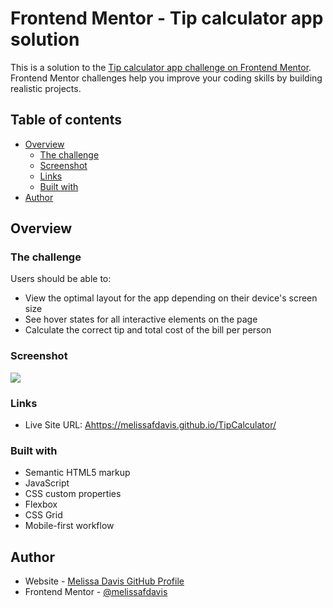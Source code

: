 # Frontend Mentor - Tip calculator app solution

This is a solution to the [Tip calculator app challenge on Frontend Mentor](https://www.frontendmentor.io/challenges/tip-calculator-app-ugJNGbJUX). Frontend Mentor challenges help you improve your coding skills by building realistic projects.

## Table of contents

- [Overview](#overview)
  - [The challenge](#the-challenge)
  - [Screenshot](#screenshot)
  - [Links](#links)
  - [Built with](#built-with)
- [Author](#author)




## Overview

### The challenge

Users should be able to:

- View the optimal layout for the app depending on their device's screen size
- See hover states for all interactive elements on the page
- Calculate the correct tip and total cost of the bill per person

### Screenshot

![](./tip-calculator-screenshot.jpg)


### Links

- Live Site URL: [Ahttps://melissafdavis.github.io/TipCalculator/](https://melissafdavis.github.io/TipCalculator/)



### Built with

- Semantic HTML5 markup
- JavaScript
- CSS custom properties
- Flexbox
- CSS Grid
- Mobile-first workflow



## Author

- Website - [Melissa Davis GitHub Profile](https://github.com/melissafdavis)
- Frontend Mentor - [@melissafdavis](https://www.frontendmentor.io/profile/melissafdavis)


